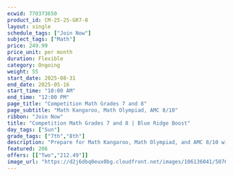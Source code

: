 ```yaml
---
ecwid: 770373650
product_id: CM-25-25-GR7-8
layout: single
schedule_tags: ["Join Now"]
subject_tags: ["Math"]
price: 249.99
price_unit: per month
duration: Flexible
category: Ongoing
weight: 55
start_date: 2025-08-31
end_date: 2025-05-16
start_time: "10:00 AM"
end_time: "12:00 PM"
page_title: "Competition Math Grades 7 and 8"
page_subtitle: "Math Kangaroo, Math Olympiad, AMC 8/10"
ribbon: "Join Now"
title: "Competition Math Grades 7 and 8 | Blue Ridge Boost"
day_tags: ["Sun"]
grade_tags: ["7th","8th"]
description: "Prepare for Math Kangaroo, Math Olympiad, and AMC 8/10 with Blue Ridge Boost’s competition math class for grades 7–8. Build advanced problem-solving, speed, and confidence. Charlottesville, VA. Contact (434) 260-0636 or nora@blueridgeboost.com ." 
featured: 206
offers: [["Two","212.49"]]
image_url: "https://d2j6dbq0eux0bg.cloudfront.net/images/106136041/5076141195.png"
---
```


